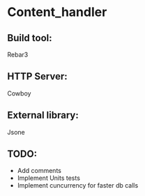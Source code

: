 # Content_handler

## Build tool:
Rebar3

## HTTP Server:
Cowboy

## External library:
Jsone

## TODO:
- Add comments
- Implement Units tests
- Implement cuncurrency for faster db calls
